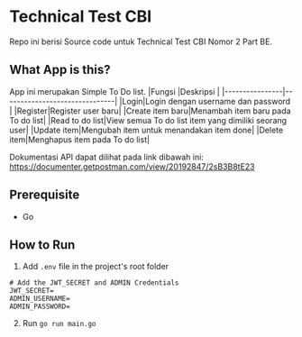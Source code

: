 # Technical Test CBI

Repo ini berisi Source code untuk Technical Test CBI Nomor 2 Part BE.

## What App is this?
App ini merupakan Simple To Do list.
|Fungsi                |Deskripsi                          |
|----------------|-------------------------------|
|Login|Login dengan username dan password            |
|Register|Register user baru|
|Create item baru|Menambah item baru pada To do list|
|Read to do list|View semua To do list item yang dimiliki seorang user|
|Update item|Mengubah item untuk menandakan item done|
|Delete item|Menghapus item pada To do list|

Dokumentasi API dapat dilihat pada link dibawah ini:
https://documenter.getpostman.com/view/20192847/2sB3B8tE23

## Prerequisite
- Go

## How to Run

1. Add ``` .env ``` file in the project's root folder
```
# Add the JWT_SECRET and ADMIN Credentials
JWT_SECRET=
ADMIN_USERNAME=
ADMIN_PASSWORD=
```
2. Run ``` go run main.go ```